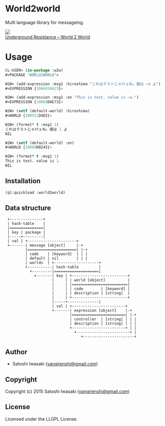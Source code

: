 # World2world
Multi language library for messageing.

![](http://cdn.discogs.com/44n0Dn7b0YCE5IT2V-Fh314gF9Y=/fit-in/300x300/filters:strip_icc():format(jpeg):mode_rgb()/discogs-images/R-2123-1163629890.jpeg.jpg)  
[Underground Resistance ‎– World 2 World](http://www.discogs.com/Underground-Resistance-World-2-World/release/2123)


# Usage

``` lisp
CL-USER> (in-package :w2w)
#<PACKAGE "WORLD2WORLD">

W2W> (add-expression :msg1 :hiroshima "これはテストじゃけぇね。値は ~a よ")
#<EXPRESSION {1006936623}>

W2W> (add-expression :msg1 :en "This is test. value is ~a.")
#<EXPRESSION {10069D6E73}>

W2W> (setf (default-world) :hiroshima)
#<WORLD {100551D4D3}>

W2W> (format* t :msg1 1)
これはテストじゃけぇね。値は 1 よ
NIL

W2W> (setf (default-world) :en)
#<WORLD {10069D0243}>

W2W> (format* t :msg1 1)
This is test. value is 1.
NIL
```

## Installation
```lisp
(ql:quickload :world2world)
```

## Data structure
``` text
 +---------------+
 | hash-table    |
 |===============|
 | key | package |
 |-----+---------|
 | val | +----------------------+
 +-------| message [object]     |-+
         |======================| |-+
         | code    | [keyword]  | | |
         | default | nil        | | |
         | worlds  | +--------------------+
         +-----------| hash-table         |
           +---------|====================|
             +-------| key | +-------------------------+
                     |     | | world [object]          |
                     |     | |=========================|
                     |     | | code        | [keyword] |
                     |     | | description | [string]  |
                     |     | +-------------------------+
                     |-----+--------------|
                     | val | +------------------------+
                     +-------| expression [object]    |-+
                             |========================| |-+
                             | controller  | [string] | | |
                             | description | [string] | | |
                             +------------------------+ | |
                               +------------------------+ |
                                  +-----------------------+
```

## Author

* Satoshi Iwasaki (yanqirenshi@gmail.com)

## Copyright

Copyright (c) 2015 Satoshi Iwasaki (yanqirenshi@gmail.com)

## License

Licensed under the LLGPL License.
